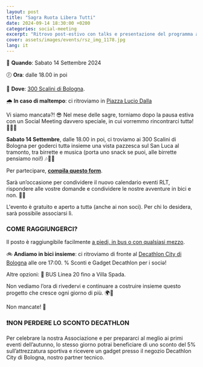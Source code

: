 ```yaml
---
layout: post
title: "Sagra Ruota Libera Tutti"
date: 2024-09-14 18:30:00 +0200
categories: social-meeting
excerpt: "Ritrovo post-estivo con talks e presentazione del programma autunno-inverno con immancabili birrette"
cover: assets/images/events/rsz_img_1178.jpg
lang: it
---
```


📅 **Quando**: Sabato 14 Settembre 2024  

🕖 **Ora**: dalle 18.00 in poi

📍 **Dove**: [300 Scalini di Bologna](https://maps.app.goo.gl/zp8ZmaThBqSk1G2x7?g_st=com.google.maps.preview.copy). 

🌧️ **In caso di maltempo**: ci ritroviamo in [Piazza Lucio Dalla](https://maps.app.goo.gl/7rDSvew1enoaCUsV8)


Vi siamo mancatə?! 😎 
Nel mese delle sagre, torniamo dopo la pausa estiva con un Social Meeting davvero speciale, in cui vorremmo rincontrarci tuttə!🌟🚴‍♂️

**Sabato 14 Settembre**, dalle 18.00 in poi, ci troviamo ai 300 Scalini di Bologna per goderci tuttə insieme una vista pazzesca sul San Luca al tramonto, tra birrette e musica (porta uno snack se puoi, alle birrette pensiamo noi!) 🎶🍻🌄

Per partecipare, **[compila questo form](https://docs.google.com/forms/d/e/1FAIpQLSf32-n53pra9sSuxHULHvjUgQemxAtqCcJxFjiVkVfvpLBG3Q/viewform?usp=sf_link)**.

Sarà un’occasione per condividere il nuovo calendario eventi RLT, rispondere alle vostre domande e condividere le nostre avventure in bici e non. 🚴✨

L'evento è gratuito e aperto a tuttə (anche ai non soci). Per chi lo desidera, sarà possibile associarsi lì.

### **COME RAGGIUNGERCI?**
Il posto è raggiungibile facilmente [a piedi, in bus o con qualsiasi mezzo](https://www.cappellacciamerenda.it/2021/05/18/raggiungere-i-300-scalini-di-bologna/). 

🚲 **Andiamo in bici insieme**: ci ritroviamo di fronte al [Decathlon City di Bologna](https://maps.app.goo.gl/MFLpUhvL8uzS73Mq7) alle ore 17:00. 
% Sconti e Gadget Decathlon per i sociə!

Altre opzioni: 🚎 BUS Linea 20 fino a Villa Spada.

Non vediamo l’ora di rivedervi e continuare a costruire insieme questo progetto che cresce ogni giorno di più. 🌍🫶

Non mancate! 🥳


### **❗️NON PERDERE LO SCONTO DECATHLON**
Per celebrare la nostra Associazione e per prepararci al meglio ai primi eventi dell’autunno, lo stesso giorno potrai beneficiare di uno sconto del 5% sull’attrezzatura sportiva e ricevere un gadget presso il negozio Decathlon City di Bologna, nostro partner tecnico.
